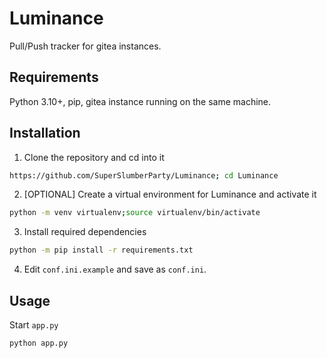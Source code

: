 # Luminance

Pull/Push tracker for gitea instances.

## Requirements

Python 3.10+, pip, gitea instance running on the same machine.

## Installation

1. Clone the repository and cd into it

```bash
https://github.com/SuperSlumberParty/Luminance; cd Luminance
```
2. [OPTIONAL] Create a virtual environment for Luminance and activate it
```bash
python -m venv virtualenv;source virtualenv/bin/activate
```
3. Install required dependencies

```bash
python -m pip install -r requirements.txt
```

4. Edit `conf.ini.example` and save as `conf.ini`.

## Usage

Start `app.py`
```bash
python app.py
```

